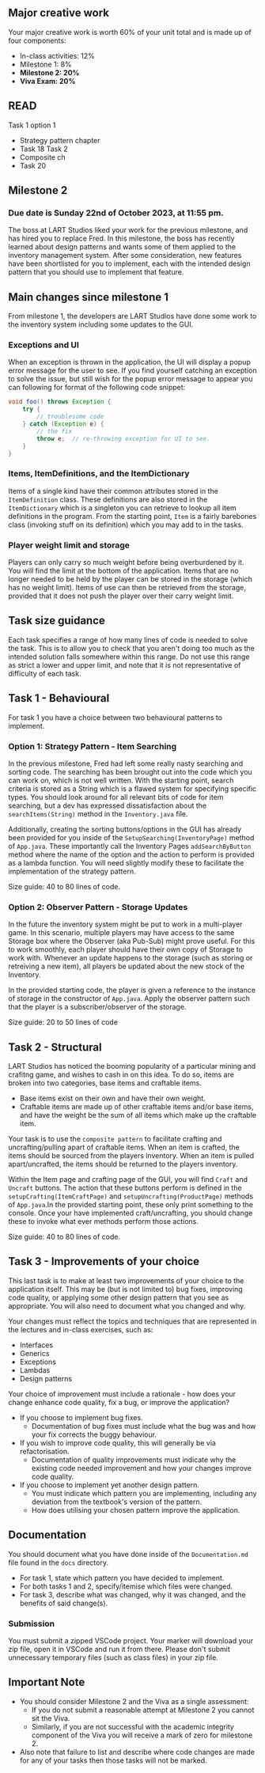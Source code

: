 ## Major creative work

Your major creative work is worth 60% of your unit total and is made up of four components:

  * In-class activities: 12%
  * Milestone 1: 8%
  * __Milestone 2: 20%__
  * __Viva Exam: 20%__

## READ
Task 1 option 1
 - Strategy pattern chapter
 - Task 18
Task 2
 - Composite ch
 - Task 20


## Milestone 2
### Due date is Sunday 22nd of October 2023, at 11:55 pm.

The boss at LART Studios liked your work for the previous milestone, and has hired you to replace Fred. In this milestone, the boss has recently learned about design patterns and wants some of them applied to the inventory management system. After some consideration, new features have been shortlisted for you to implement, each with the intended design pattern that you should use to implement that feature.

## Main changes since milestone 1
From milestone 1, the developers are LART Studios have done some work to the inventory system including some updates to the GUI.

### Exceptions and UI
When an exception is thrown in the application, the UI will display a popup error message for the user to see. If you find yourself catching an exception to solve the issue, but still wish for the popup error message to appear you can following for format of the following code snippet:

```java
void foo() throws Exception {
    try {
        // troublesome code
    } catch (Exception e) {
        // the fix
        throw e;  // re-throwing exception for UI to see.
    }
}
```

### Items, ItemDefinitions, and the ItemDictionary
Items of a single kind have their common attributes stored in the `ItemDefinition` class. These definitions are also stored in the `ItemDictionary` which is a singleton you can retrieve to lookup all item definitions in the program.
From the starting point, `Item` is a fairly barebones class (invoking stuff on its definition) which you may add to in the tasks.

### Player weight limit and storage
Players can only carry so much weight before being overburdened by it. You will find the limit at the bottom of the application. Items that are no longer needed to be held by the player can be stored in the storage (which has no weight limit). Items of use can then be retrieved from the storage, provided that it does not push the player over their carry weight limit.

## Task size guidance
Each task specifies a range of how many lines of code is needed to solve the task. This is to allow you to check that you aren't doing too much as the intended solution falls somewhere within this range. Do not use this range as strict a lower and upper limit, and note that it is not representative of difficulty of each task.

## Task 1 - Behavioural
For task 1 you have a choice between two behavioural patterns to implement.

### Option 1: Strategy Pattern - Item Searching
In the previous milestone, Fred had left some really nasty searching and sorting code. The searching has been brought out into the code which you can work on, which is not well written. With the starting point, search criteria is stored as a String which is a flawed system for specifying specific types. You should look around for all relevant bits of code for item searching, but a dev has expressed dissatisfaction about the `searchItems(String)` method in the `Inventory.java` file.

Additionally, creating the sorting buttons/options in the GUI has already been provided for you inside of the `SetupSearching(InventoryPage)` method of `App.java`. These importantly call the Inventory Pages `addSearchByButton` method where the name of the option and the action to perform is provided as a lambda function. You will need slightly modify these to facilitate the implementation of the strategy pattern.

Size guide: 40 to 80 lines of code.

### Option 2: Observer Pattern - Storage Updates
In the future the inventory system might be put to work in a multi-player game. In this scenario, multiple players may have access to the same Storage box where the Observer (aka Pub-Sub) might prove useful. For this to work smoothly, each player should have their own copy of Storage to work with. Whenever an update happens to the storage (such as storing or retreiving a new item), all players be updated about the new stock of the Inventory.

In the provided starting code, the player is given a reference to the instance of storage in the constructor of `App.java`. Apply the observer pattern such that the player is a subscriber/observer of the storage. 

Size guide: 20 to 50 lines of code

## Task 2 - Structural
LART Studios has noticed the booming popularity of a particular mining and crafitng game, and wishes to cash in on this idea. To do so, items are broken into two categories, base items and craftable items.  

* Base items exist on their own and have their own weight.  
* Craftable items are made up of other craftable items and/or base items, and have the weight be the sum of all items which make up the craftable item.

Your task is to use the `composite pattern` to facilitate crafting and uncrafting/pulling apart of craftable items. When an item is crafted, the items should be sourced from the players inventory. When an item is pulled apart/uncrafted, the items should be returned to the players inventory.

Within the Item page and crafting page of the GUI, you will find `Craft` and `Uncraft` buttons. The action that these buttons perform is defined in the `setupCrafting(ItemCraftPage)` and `setupUncrafting(ProductPage)` methods of `App.java`.In the provided starting point, these only print something to the console. Once your have implemented craft/uncrafting, you should change these to invoke what ever methods perform those actions.

Size guide: 40 to 80 lines of code.

## Task 3 - Improvements of your choice
This last task is to make at least two improvements of your choice to the application itself. This may be (but is not limited to) bug fixes, improving code quality, or applying some other design pattern that you see as appropriate. You will also need to document what you changed and why.

Your changes must reflect the topics and techniques that are represented in the lectures and in-class exercises, such as:  

* Interfaces  
* Generics  
* Exceptions  
* Lambdas  
* Design patterns

Your choice of improvement must include a rationale - how does your change enhance code quality, fix a bug, or improve the application?

* If you choose to implement bug fixes.
    * Documentation of bug fixes must include what the bug was and how your fix corrects the buggy behaviour.
* If you wish to improve code quality, this will generally be via refactorisation.
    * Documentation of quality improvements must indicate why the existing code needed improvement and how your changes improve code quality.  
* If you choose to implement yet another design pattern.
   * You must indicate which pattern you are implementing, including any deviation from the textbook's version of the pattern.
   * How does utilising your chosen pattern improve the application.

## Documentation
You should document what you have done inside of the `Documentation.md` file found in the `docs` directory.  

* For task 1, state which pattern you have decided to implement.  
* For both tasks 1 and 2, specify/itemise which files were changed.  
* For task 3, describe what was changed, why it was changed, and the benefits of said change(s).  

### Submission
You must submit a zipped VSCode project.  Your marker will download your zip file, open it in VSCode and run it from there.  Please don't submit unnecessary temporary files (such as class files) in your zip file.

## Important Note
* You should consider Milestone 2 and the Viva as a single assessment:
    * If you do not submit a reasonable attempt at Milestone 2 you cannot sit the Viva.
    * Similarly, if you are not successful with the academic integrity component of the Viva you will receive a mark of zero for milestone 2.
* Also note that failure to list and describe where code changes are made for any of your tasks then those tasks will not be marked.
